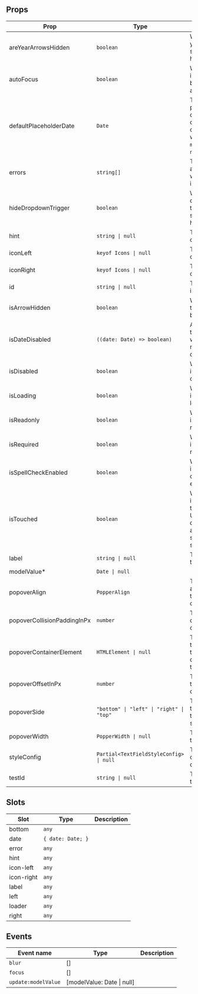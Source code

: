 <!-- This file is automatically generated, do not edit manually. -->


## Props

| Prop | Type | Description | Default |
| ---- | ---- | ----------- | ------- |
| areYearArrowsHidden | `boolean` | Whether the year arrows should be hidden. | `false` |
| autoFocus | `boolean` | Whether the input should be focused automatically. | `false` |
| defaultPlaceholderDate | `Date` | The default placeholder date of the calendar. Will only be used when `modelValue` is `null`. | `new Date()` |
| errors | `string[]` | The errors associated with the input. | `[]` |
| hideDropdownTrigger | `boolean` | Whether the dropdown trigger should be hidden. | `false` |
| hint | `string \| null` | The hint text of the input. | `null` |
| iconLeft | `keyof Icons \| null` | The left icon of the input. | `null` |
| iconRight | `keyof Icons \| null` | The right icon of the input. | `null` |
| id | `string \| null` | The id of the input. | `null` |
| isArrowHidden | `boolean` | When true, the arrow will be hidden. | `false` |
| isDateDisabled | `((date: Date) => boolean)` | A function that returns whether or not a date is disabled. | `false` |
| isDisabled | `boolean` | Whether the input is disabled. | `false` |
| isLoading | `boolean` | Whether the input is loading. | `false` |
| isReadonly | `boolean` | Whether the input is readonly. | `false` |
| isRequired | `boolean` | Whether the input is required. | `false` |
| isSpellCheckEnabled | `boolean` | Whether the input is spell check enabled. | `false` |
| isTouched | `boolean` | Whether the input is touched. Used to determine if an error should be shown. | `false` |
| label | `string \| null` | The label of the input. | `null` |
| modelValue* | `Date \| null` |  |  |
| popoverAlign | `PopperAlign` | The alignment of the popper content. | `"end"` |
| popoverCollisionPaddingInPx | `number` | The padding of the popper collision. | `12` |
| popoverContainerElement | `HTMLElement \| null` | The element to render the tooltip in. By default this is the viewport | `null` |
| popoverOffsetInPx | `number` | The offset of the popper content. | `12` |
| popoverSide | `"bottom" \| "left" \| "right" \| "top"` | The side of the trigger the tooltip should be on. | `"bottom"` |
| popoverWidth | `PopperWidth \| null` | The width of the popper. | `null` |
| styleConfig | `Partial<TextFieldStyleConfig> \| null` | The style config of the component. | `null` |
| testId | `string \| null` | The test id of the input. | `null` |


## Slots

| Slot | Type | Description |
| --------- | ---- | ----------- |
| bottom | `any` |  |
| date | `{ date: Date; }` |  |
| error | `any` |  |
| hint | `any` |  |
| icon-left | `any` |  |
| icon-right | `any` |  |
| label | `any` |  |
| left | `any` |  |
| loader | `any` |  |
| right | `any` |  |


## Events

| Event name | Type | Description |
| ---------- | ---- | ----------- |
| `blur` | [] |  |
| `focus` | [] |  |
| `update:modelValue` | [modelValue: Date \| null] |  |

